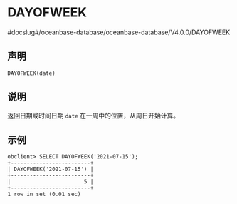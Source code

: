 DAYOFWEEK 
==============================
#docslug#/oceanbase-database/oceanbase-database/V4.0.0/DAYOFWEEK


声明 
-----------------------

```unknow
DAYOFWEEK(date)
```



说明 
-----------------------

返回日期或时间日期 `date` 在一周中的位置，从周日开始计算。

示例 
-----------------------

```unknow
obclient> SELECT DAYOFWEEK('2021-07-15');
+-------------------------+
| DAYOFWEEK('2021-07-15') |
+-------------------------+
|                       5 |
+-------------------------+
1 row in set (0.01 sec)
```


